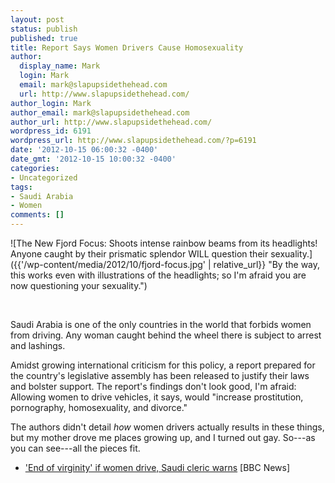 ```yaml
---
layout: post
status: publish
published: true
title: Report Says Women Drivers Cause Homosexuality
author:
  display_name: Mark
  login: Mark
  email: mark@slapupsidethehead.com
  url: http://www.slapupsidethehead.com/
author_login: Mark
author_email: mark@slapupsidethehead.com
author_url: http://www.slapupsidethehead.com/
wordpress_id: 6191
wordpress_url: http://www.slapupsidethehead.com/?p=6191
date: '2012-10-15 06:00:32 -0400'
date_gmt: '2012-10-15 10:00:32 -0400'
categories:
- Uncategorized
tags:
- Saudi Arabia
- Women
comments: []
---
```

![The New Fjord Focus: Shoots intense rainbow beams from its headlights! Anyone caught by their prismatic splendor WILL question their sexuality.]({{'/wp-content/media/2012/10/fjord-focus.jpg' | relative_url}} "By the way, this works even with illustrations of the headlights; so I'm afraid you are now questioning your sexuality.")

&nbsp;

Saudi Arabia is one of the only countries in the world that forbids women from driving. Any woman caught behind the wheel there is subject to arrest and lashings.

Amidst growing international criticism for this policy, a report prepared for the country's legislative assembly has been released to justify their laws and bolster support. The report's findings don't look good, I'm afraid: Allowing women to drive vehicles, it says, would "increase prostitution, pornography, homosexuality, and divorce."

The authors didn't detail _how_ women drivers actually results in these things, but my mother drove me places growing up, and I turned out gay. So---as you can see---all the pieces fit.

- ['End of virginity' if women drive, Saudi cleric warns](http://www.bbc.co.uk/news/world-middle-east-16011926) [BBC News]
